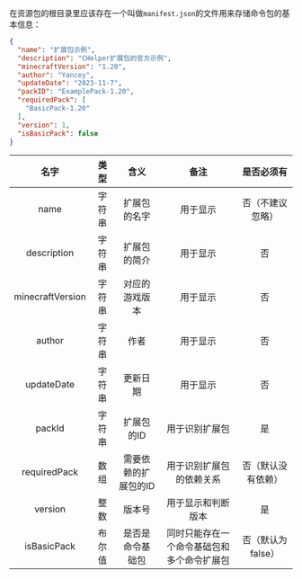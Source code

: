在资源包的根目录里应该存在一个叫做`manifest.json`的文件用来存储命令包的基本信息：

```json
{
  "name": "扩展包示例",
  "description": "CHelper扩展包的官方示例",
  "minecraftVersion": "1.20",
  "author": "Yancey",
  "updateDate": "2023-11-7",
  "packID": "ExamplePack-1.20",
  "requiredPack": [
    "BasicPack-1.20"
  ],
  "version": 1,
  "isBasicPack": false
}
```

|        名字        | 类型  |     含义      |          备注           |    是否必须有    |
|:----------------:|:---:|:-----------:|:---------------------:|:-----------:|
|       name       | 字符串 |   扩展包的名字    |         用于显示          |  否（不建议忽略）   |
|   description    | 字符串 |   扩展包的简介    |         用于显示          |      否      |
| minecraftVersion | 字符串 |   对应的游戏版本   |         用于显示          |      否      |
|      author      | 字符串 |     作者      |         用于显示          |      否      |
|    updateDate    | 字符串 |    更新日期     |         用于显示          |      否      |
|      packId      | 字符串 |   扩展包的ID    |        用于识别扩展包        |      是      |
|   requiredPack   | 数组  | 需要依赖的扩展包的ID |     用于识别扩展包的依赖关系      |  否（默认没有依赖）  |
|     version      | 整数  |     版本号     |       用于显示和判断版本       |      是      |
|   isBasicPack    | 布尔值 |  是否是命令基础包   | 同时只能存在一个命令基础包和多个命令扩展包 | 否（默认为false） |